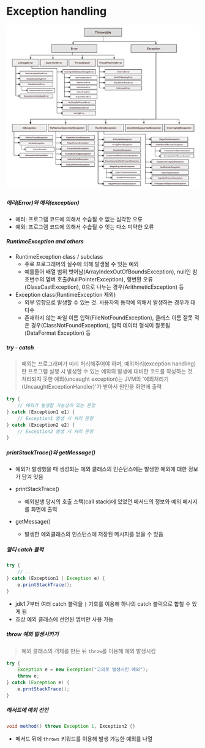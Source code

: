 # Exception handling

![](./src/exception-handling-hierarchy.png)

##### 에러(Error)와 예외(exception)

- 에러: 프로그램 코드에 의해서 수습될 수 없는 심각한 오류
- 예외: 프로그램 코드에 의해서 수습될 수 잇는 다소 미약한 오류



##### RuntimeException and others

- RuntimeException class / subclass
  - 주로 프로그래머의 실수에 의해 발생될 수 잇는 예외
  - 예를들어 배열 범위 벗어남(ArrayIndexOutOfBoundsException), null인 참조변수의 멤버 호출(NullPointerException), 형변환 오류(ClassCastException), 0으로 나누는 경우(ArithmeticException) 등
- Exception class(RuntimeException 제외)
  - 외부 영향으로 발생할 수 있는 것. 사용자의 동작에 의해서 발생하는 경우가 대다수
  - 존재하지 않는 파일 이름 입력(FileNotFoundException), 클래스 이름 잘못 적은 경우(ClassNotFoundException), 입력 데이터 형식이 잘못됨(DataFormat Exception) 등



##### try - catch

> 예외는 프로그래머가 미리 처리해주어야 하며, 예외처리(exception handling)란 프로그램 실행 시 발생할 수 있는 예외의 발생에 대비한 코드를 작성하는 것. 처리되지 못한 예외(uncaught exception)는 JVM의 '예외처리기(UncaughtExceptionHandler)'가 받아서 원인을 화면에 출력

```java
try {
    // 예외가 발생할 가능성이 있는 문장
} catch (Exception1 e1) {
    // Exception1 발생 시 처리 문장
} catch (Exception2 e2) {
    // Exception2 발생 시 처리 문장
}
```



##### printStackTrace()와 getMessage()

- 예외가 발생했을 때 생성되는 예외 클래스의 인슨턴스에는 발생한 예외에 대한 정보가 담겨 잇음
- printStackTrace()
  - 예외발생 당시의 호출 스택(call stack)에 있었던 메서드의 정보와 예외 메시지를 화면에 출력

- getMessage()
  - 발생한 예외클래스의 인스턴스에 저장된 메시지를 얻을 수 있음



##### 멀티 catch 블럭

```java
try {
    // ...
} catch (Exception1 | Exception e) {
    e.printStackTrace();
}
```

- jdk1.7부터 여러 catch 블럭을 `|` 기호를 이용해 하나의 catch 블럭으로 합칠 수 있게 됨
- 조상 예외 클래스에 선언된 멤버만 사용 가능



##### throw 예외 발생시키기

> 예외 클래스의 객체를 만든 뒤 `throw`를 이용해 예외 발생시킴

```java
try {
    Exception e = new Exception("고의로 발생시킨 예외");
    throw e;
} catch (Exception e) {
    e.prntStackTrace();
}
```



##### 메서드에 예외 선언

```java
void method() throws Exception 1, Exception2 {}
```

- 메서드 뒤에 `throws` 키워드를 이용해 발생 가능한 예외를 나열  
